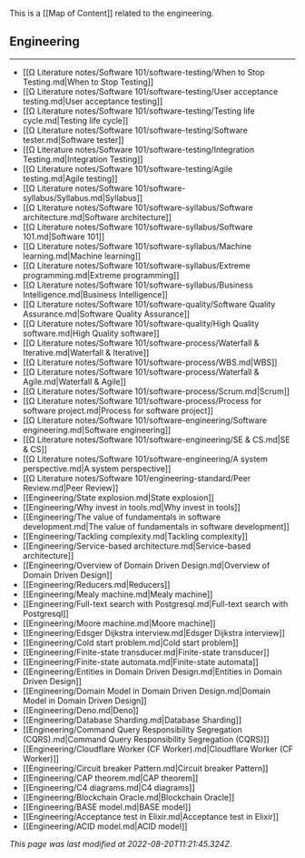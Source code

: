 This is a [[Map of Content]] related to the engineering.

## Engineering
---
- [[Ω Literature notes/Software 101/software-testing/When to Stop Testing.md|When to Stop Testing]]
- [[Ω Literature notes/Software 101/software-testing/User acceptance testing.md|User acceptance testing]]
- [[Ω Literature notes/Software 101/software-testing/Testing life cycle.md|Testing life cycle]]
- [[Ω Literature notes/Software 101/software-testing/Software tester.md|Software tester]]
- [[Ω Literature notes/Software 101/software-testing/Integration Testing.md|Integration Testing]]
- [[Ω Literature notes/Software 101/software-testing/Agile testing.md|Agile testing]]
- [[Ω Literature notes/Software 101/software-syllabus/Syllabus.md|Syllabus]]
- [[Ω Literature notes/Software 101/software-syllabus/Software architecture.md|Software architecture]]
- [[Ω Literature notes/Software 101/software-syllabus/Software 101.md|Software 101]]
- [[Ω Literature notes/Software 101/software-syllabus/Machine learning.md|Machine learning]]
- [[Ω Literature notes/Software 101/software-syllabus/Extreme programming.md|Extreme programming]]
- [[Ω Literature notes/Software 101/software-syllabus/Business Intelligence.md|Business Intelligence]]
- [[Ω Literature notes/Software 101/software-quality/Software Quality Assurance.md|Software Quality Assurance]]
- [[Ω Literature notes/Software 101/software-quality/High Quality software.md|High Quality software]]
- [[Ω Literature notes/Software 101/software-process/Waterfall & Iterative.md|Waterfall & Iterative]]
- [[Ω Literature notes/Software 101/software-process/WBS.md|WBS]]
- [[Ω Literature notes/Software 101/software-process/Waterfall & Agile.md|Waterfall & Agile]]
- [[Ω Literature notes/Software 101/software-process/Scrum.md|Scrum]]
- [[Ω Literature notes/Software 101/software-process/Process for software project.md|Process for software project]]
- [[Ω Literature notes/Software 101/software-engineering/Software engineering.md|Software engineering]]
- [[Ω Literature notes/Software 101/software-engineering/SE & CS.md|SE & CS]]
- [[Ω Literature notes/Software 101/software-engineering/A system perspective.md|A system perspective]]
- [[Ω Literature notes/Software 101/engineering-standard/Peer Review.md|Peer Review]]
- [[Engineering/State explosion.md|State explosion]]
- [[Engineering/Why invest in tools.md|Why invest in tools]]
- [[Engineering/The value of fundamentals in software development.md|The value of fundamentals in software development]]
- [[Engineering/Tackling complexity.md|Tackling complexity]]
- [[Engineering/Service-based architecture.md|Service-based architecture]]
- [[Engineering/Overview of Domain Driven Design.md|Overview of Domain Driven Design]]
- [[Engineering/Reducers.md|Reducers]]
- [[Engineering/Mealy machine.md|Mealy machine]]
- [[Engineering/Full-text search with Postgresql.md|Full-text search with Postgresql]]
- [[Engineering/Moore machine.md|Moore machine]]
- [[Engineering/Edsger Dijkstra interview.md|Edsger Dijkstra interview]]
- [[Engineering/Cold start problem.md|Cold start problem]]
- [[Engineering/Finite-state transducer.md|Finite-state transducer]]
- [[Engineering/Finite-state automata.md|Finite-state automata]]
- [[Engineering/Entities in Domain Driven Design.md|Entities in Domain Driven Design]]
- [[Engineering/Domain Model in Domain Driven Design.md|Domain Model in Domain Driven Design]]
- [[Engineering/Deno.md|Deno]]
- [[Engineering/Database Sharding.md|Database Sharding]]
- [[Engineering/Command Query Responsibility Segregation (CQRS).md|Command Query Responsibility Segregation (CQRS)]]
- [[Engineering/Cloudflare Worker (CF Worker).md|Cloudflare Worker (CF Worker)]]
- [[Engineering/Circuit breaker Pattern.md|Circuit breaker Pattern]]
- [[Engineering/CAP theorem.md|CAP theorem]]
- [[Engineering/C4 diagrams.md|C4 diagrams]]
- [[Engineering/Blockchain Oracle.md|Blockchain Oracle]]
- [[Engineering/BASE model.md|BASE model]]
- [[Engineering/Acceptance test in Elixir.md|Acceptance test in Elixir]]
- [[Engineering/ACID model.md|ACID model]]


*This page was last modified at 2022-08-20T11:21:45.324Z*.
